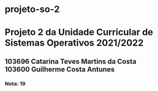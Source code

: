 # projeto-so-2
<h1>Projeto 2 da Unidade Curricular de Sistemas Operativos 2021/2022</h1>
<h2>103696 Catarina Teves Martins da Costa<br>
103600 Guilherme Costa Antunes</h2>
<h3>Nota: 19</h3>
